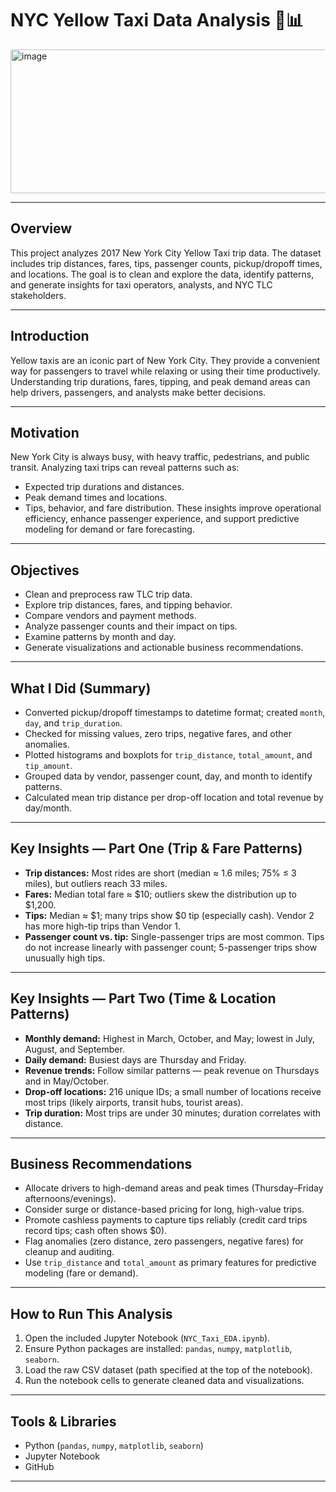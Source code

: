 # NYC Yellow Taxi Data Analysis 🚕📊
<img width="605" height="230" alt="image" src="https://github.com/user-attachments/assets/14fdbb62-561e-4382-9c24-795b2aa3e1fb" />

---

## Overview
This project analyzes 2017 New York City Yellow Taxi trip data. The dataset includes trip distances, fares, tips, passenger counts, pickup/dropoff times, and locations. The goal is to clean and explore the data, identify patterns, and generate insights for taxi operators, analysts, and NYC TLC stakeholders.

---

## Introduction
Yellow taxis are an iconic part of New York City. They provide a convenient way for passengers to travel while relaxing or using their time productively. Understanding trip durations, fares, tipping, and peak demand areas can help drivers, passengers, and analysts make better decisions.

---
## Motivation
New York City is always busy, with heavy traffic, pedestrians, and public transit. Analyzing taxi trips can reveal patterns such as:
- Expected trip durations and distances.
- Peak demand times and locations.
- Tips, behavior, and fare distribution.
These insights improve operational efficiency, enhance passenger experience, and support predictive modeling for demand or fare forecasting.


---

## Objectives
- Clean and preprocess raw TLC trip data.  
- Explore trip distances, fares, and tipping behavior.  
- Compare vendors and payment methods.  
- Analyze passenger counts and their impact on tips.  
- Examine patterns by month and day.  
- Generate visualizations and actionable business recommendations.  

---

## What I Did (Summary)
- Converted pickup/dropoff timestamps to datetime format; created `month`, `day`, and `trip_duration`.  
- Checked for missing values, zero trips, negative fares, and other anomalies.  
- Plotted histograms and boxplots for `trip_distance`, `total_amount`, and `tip_amount`.  
- Grouped data by vendor, passenger count, day, and month to identify patterns.  
- Calculated mean trip distance per drop-off location and total revenue by day/month.  

---

## Key Insights — Part One (Trip & Fare Patterns)
- **Trip distances:** Most rides are short (median ≈ 1.6 miles; 75% ≤ 3 miles), but outliers reach 33 miles.  
- **Fares:** Median total fare ≈ $10; outliers skew the distribution up to $1,200.  
- **Tips:** Median ≈ $1; many trips show $0 tip (especially cash). Vendor 2 has more high-tip trips than Vendor 1.  
- **Passenger count vs. tip:** Single-passenger trips are most common. Tips do not increase linearly with passenger count; 5-passenger trips show unusually high tips.  

---

## Key Insights — Part Two (Time & Location Patterns)
- **Monthly demand:** Highest in March, October, and May; lowest in July, August, and September.  
- **Daily demand:** Busiest days are Thursday and Friday.  
- **Revenue trends:** Follow similar patterns — peak revenue on Thursdays and in May/October.  
- **Drop-off locations:** 216 unique IDs; a small number of locations receive most trips (likely airports, transit hubs, tourist areas).  
- **Trip duration:** Most trips are under 30 minutes; duration correlates with distance.  

---

## Business Recommendations
- Allocate drivers to high-demand areas and peak times (Thursday–Friday afternoons/evenings).  
- Consider surge or distance-based pricing for long, high-value trips.  
- Promote cashless payments to capture tips reliably (credit card trips record tips; cash often shows $0).  
- Flag anomalies (zero distance, zero passengers, negative fares) for cleanup and auditing.  
- Use `trip_distance` and `total_amount` as primary features for predictive modeling (fare or demand).  

---

## How to Run This Analysis
1. Open the included Jupyter Notebook (`NYC_Taxi_EDA.ipynb`).  
2. Ensure Python packages are installed: `pandas`, `numpy`, `matplotlib`, `seaborn`.  
3. Load the raw CSV dataset (path specified at the top of the notebook).  
4. Run the notebook cells to generate cleaned data and visualizations.
   
---

## Tools & Libraries
- Python (`pandas`, `numpy`, `matplotlib`, `seaborn`)  
- Jupyter Notebook  
- GitHub  

---



